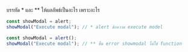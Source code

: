 บรรทัด \* และ \*\* ให้ผลลัพธ์เป็นอะไร เพราะอะไร

```js
const showModal = alert;
showModal("Execute modal"); // * alert ข้อความ execute model
```

```js
const showModal = alert();
showModal("Execute modal"); // ** ขึ้น error showmodal ไม่ใช่ function
```
